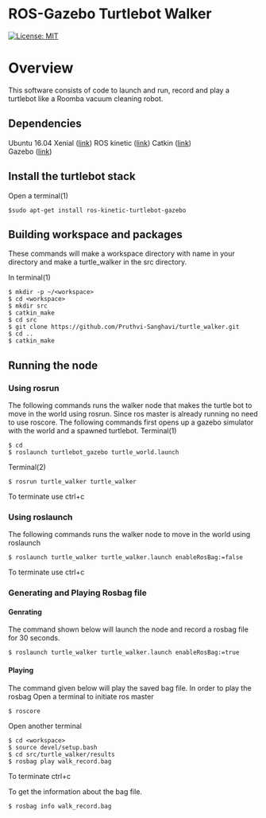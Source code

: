 # ROS-Gazebo Turtlebot Walker
[![License: MIT](https://img.shields.io/badge/License-MIT-yellow.svg)](https://opensource.org/licenses/MIT)

# Overview
This software consists of code to launch and run, record and play a turtlebot like a Roomba vacuum cleaning robot.

## Dependencies			
 Ubuntu 16.04 Xenial ([link](http://releases.ubuntu.com/16.04/))
 ROS kinetic ([link](http://wiki.ros.org/kinetic))
 Catkin ([link](http://wiki.ros.org/catkin))  
 Gazebo ([link](http://gazebosim.org/))

## Install the turtlebot stack
Open a terminal(1)
```
$sudo apt-get install ros-kinetic-turtlebot-gazebo 
```

## Building workspace and packages
These commands will make a workspace directory with name <workspace> in your <home> directory and make a turtle_walker in the src directory.

In terminal(1)
```
$ mkdir -p ~/<workspace>
$ cd <workspace>
$ mkdir src
$ catkin_make
$ cd src
$ git clone https://github.com/Pruthvi-Sanghavi/turtle_walker.git
$ cd ..
$ catkin_make
```

## Running the node


### Using rosrun
The following commands runs the walker node that makes the turtle bot to move in the world using rosrun.
Since ros master is already running no need to use roscore.
The following commands first opens up a gazebo simulator with the world and a spawned turtlebot.
Terminal(1)
```
$ cd
$ roslaunch turtlebot_gazebo turtle_world.launch
```
Terminal(2)
```
$ rosrun turtle_walker turtle_walker
```
To terminate use ctrl+c

### Using roslaunch
The following commands runs the walker node to move in the world using roslaunch

```
$ roslaunch turtle_walker turtle_walker.launch enableRosBag:=false 
```
To terminate use ctrl+c

### Generating and Playing Rosbag file

#### Genrating
The command shown below will launch the node and record a rosbag file for 30 seconds.
```
$ roslaunch turtle_walker turtle_walker.launch enableRosBag:=true
```
#### Playing 
The command given below will play the saved bag file.
In order to play the rosbag
Open a terminal to initiate ros master
```
$ roscore
```
Open another terminal
```
$ cd <workspace>
$ source devel/setup.bash
$ cd src/turtle_walker/results
$ rosbag play walk_record.bag
```
To terminate ctrl+c

To get the information about the bag file.
```
$ rosbag info walk_record.bag
```



